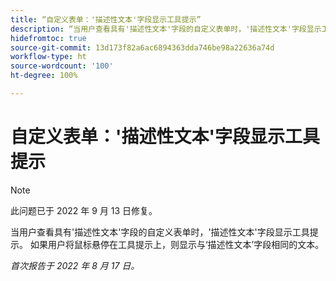 ```yaml
---
title: “自定义表单：'描述性文本'字段显示工具提示”
description: “当用户查看具有'描述性文本'字段的自定义表单时，'描述性文本'字段显示工具提示。 如果用户将鼠标悬停在工具提示上，则显示与‘描述性文本’字段相同的文本。”
hidefromtoc: true
source-git-commit: 13d173f82a6ac6894363dda746be98a22636a74d
workflow-type: ht
source-wordcount: '100'
ht-degree: 100%

---
```



# 自定义表单：&#39;描述性文本&#39;字段显示工具提示

>[!NOTE]
>
>此问题已于 2022 年 9 月 13 日修复。

当用户查看具有&#39;描述性文本&#39;字段的自定义表单时，&#39;描述性文本&#39;字段显示工具提示。 如果用户将鼠标悬停在工具提示上，则显示与‘描述性文本’字段相同的文本。

_首次报告于 2022 年 8 月 17 日。_

